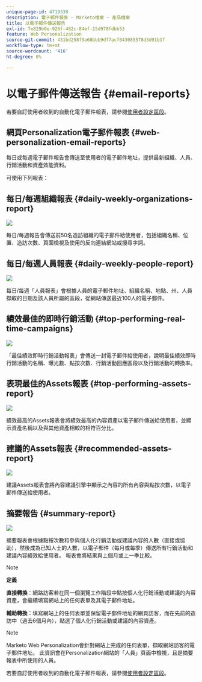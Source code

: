 ```yaml
---
unique-page-id: 4719338
description: 電子郵件報表 — Marketo檔案 — 產品檔案
title: 以電子郵件傳送報告
exl-id: 7e829b0e-926f-482c-84ef-15d978fdbb53
feature: Web Personalization
source-git-commit: 431bd258f9a68bbb9df7acf043085578d3d91b1f
workflow-type: tm+mt
source-wordcount: '416'
ht-degree: 0%

---
```


# 以電子郵件傳送報告 {#email-reports}

若要自訂使用者收到的自動化電子郵件報表，請參閱[使用者設定區段](/help/marketo/product-docs/web-personalization/getting-started/user-settings.md)。

## 網頁Personalization電子郵件報表 {#web-personalization-email-reports}

每日或每週電子郵件報告會傳送至使用者的電子郵件地址，提供最新組織、人員、行銷活動和資產效能資料。

可使用下列報表：

## 每日/每週組織報表 {#daily-weekly-organizations-report}

![](assets/image2014-12-6-13-3a32-3a8.png)

每日/每週報告會傳送前50名造訪組織的電子郵件給使用者，包括組織名稱、位置、造訪次數、頁面檢視及使用的反向連結網站或搜尋字詞。

## 每日/每週人員報表 {#daily-weekly-people-report}

![](assets/two.png)

每日/每週「人員報表」會根據人員的電子郵件地址、組織名稱、地點、州、人員擷取的日期及該人員所屬的區段，從網站傳送最近100人的電子郵件。

## 績效最佳的即時行銷活動 {#top-performing-real-time-campaigns}

![](assets/image2014-12-6-13-3a32-3a31.png)

「最佳績效即時行銷活動報表」會傳送一封電子郵件給使用者，說明最佳績效即時行銷活動的名稱、曝光數、點按次數、行銷活動回應區段以及行銷活動的轉換率。

## 表現最佳的Assets報表 {#top-performing-assets-report}

![](assets/image2014-12-6-13-3a29-3a5.png)

績效最高的Assets報表會將績效最高的內容資產以電子郵件傳送給使用者，並顯示資產名稱以及與其他資產相較的相符百分比。

## 建議的Assets報表 {#recommended-assets-report}

![](assets/image2014-12-6-13-3a28-3a43.png)

建議Assets報表會將內容建議引擎中顯示之內容的所有內容與點按次數，以電子郵件傳送給使用者。

## 摘要報告 {#summary-report}

![](assets/six.png)

摘要報表會根據點按次數和參與個人化行銷活動或建議內容的人數（直接或協助），然後成為已知人士的人數，以電子郵件（每月或每季）傳送所有行銷活動和建議內容績效給使用者。 報表會將結果與上個月或上一季比較。

>[!NOTE]
>
>**定義**
>
>**直接轉換**：網路訪客若在同一個瀏覽工作階段中點按個人化行銷活動或建議的內容資產，會繼續填寫網站上的任何表單及其電子郵件地址。
>
>**輔助轉換**：填寫網站上的任何表單並保留電子郵件地址的網頁訪客，而在先前的造訪中（過去6個月內），點選了個人化行銷活動或建議的內容資產。

>[!NOTE]
>
>Marketo Web Personalization會針對網站上完成的任何表單，擷取網站訪客的電子郵件地址。 此資訊會在Personalization網站的「人員」頁面中檢視，且是摘要報表中所使用的人員。

若要自訂使用者收到的自動化電子郵件報表，請參閱[使用者設定區段](/help/marketo/product-docs/web-personalization/getting-started/user-settings.md)。
